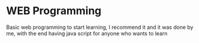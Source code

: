 # WEB Programming
Basic web programming to start learning, I recommend it and it was done by me, with the end having java script for anyone who wants to learn
